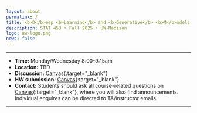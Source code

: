 ```yaml
---
layout: about
permalink: /
title: <b>D</b>eep <b>Learning</b> and <b>Generative</b> <b>M</b>odels
description: STAT 453 • Fall 2025 • UW-Madison
logo: uw-logo.png
news: false
---
```


***

- **Time:** Monday/Wednesday 8:00-9:15am
- **Location:** TBD
- **Discussion:** [Canvas](https://canvas.wisc.edu/courses/479352){:target="\_blank"}
- **HW submission:** [Canvas]((https://canvas.wisc.edu/courses/479352)){:target="\_blank"}
- **Contact:** Students should ask all course-related questions on [Canvas](https://canvas.wisc.edu/courses/479352){:target="\_blank"}, where you will also find announcements. Individual enquires can be directed to TA/instructor emails.

***
